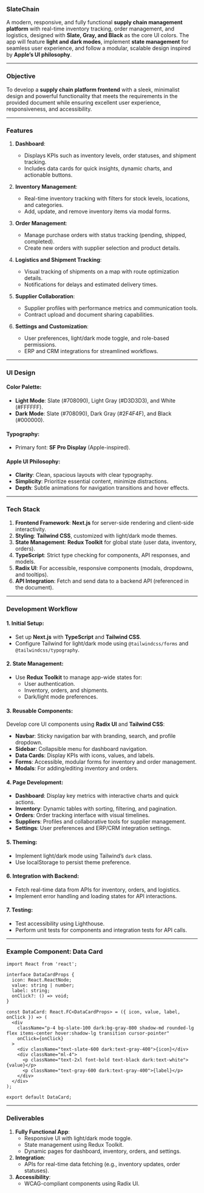 ### **SlateChain**  
A modern, responsive, and fully functional **supply chain management platform** with real-time inventory tracking, order management, and logistics, designed with **Slate, Gray, and Black** as the core UI colors. The app will feature **light and dark modes**, implement **state management** for seamless user experience, and follow a modular, scalable design inspired by **Apple’s UI philosophy**.

---

### **Objective**  
To develop a **supply chain platform frontend** with a sleek, minimalist design and powerful functionality that meets the requirements in the provided document while ensuring excellent user experience, responsiveness, and accessibility.

---

### **Features**  
1. **Dashboard**:  
   - Displays KPIs such as inventory levels, order statuses, and shipment tracking.  
   - Includes data cards for quick insights, dynamic charts, and actionable buttons.  

2. **Inventory Management**:  
   - Real-time inventory tracking with filters for stock levels, locations, and categories.  
   - Add, update, and remove inventory items via modal forms.  

3. **Order Management**:  
   - Manage purchase orders with status tracking (pending, shipped, completed).  
   - Create new orders with supplier selection and product details.  

4. **Logistics and Shipment Tracking**:  
   - Visual tracking of shipments on a map with route optimization details.  
   - Notifications for delays and estimated delivery times.  

5. **Supplier Collaboration**:  
   - Supplier profiles with performance metrics and communication tools.  
   - Contract upload and document sharing capabilities.  

6. **Settings and Customization**:  
   - User preferences, light/dark mode toggle, and role-based permissions.  
   - ERP and CRM integrations for streamlined workflows.  

---

### **UI Design**  

#### **Color Palette**:  
- **Light Mode**: Slate (#708090), Light Gray (#D3D3D3), and White (#FFFFFF).  
- **Dark Mode**: Slate (#708090), Dark Gray (#2F4F4F), and Black (#000000).  

#### **Typography**:  
- Primary font: **SF Pro Display** (Apple-inspired).  

#### **Apple UI Philosophy**:  
- **Clarity**: Clean, spacious layouts with clear typography.  
- **Simplicity**: Prioritize essential content, minimize distractions.  
- **Depth**: Subtle animations for navigation transitions and hover effects.  

---

### **Tech Stack**  

1. **Frontend Framework**: **Next.js** for server-side rendering and client-side interactivity.  
2. **Styling**: **Tailwind CSS**, customized with light/dark mode themes.  
3. **State Management**: **Redux Toolkit** for global state (user data, inventory, orders).  
4. **TypeScript**: Strict type checking for components, API responses, and models.  
5. **Radix UI**: For accessible, responsive components (modals, dropdowns, and tooltips).  
6. **API Integration**: Fetch and send data to a backend API (referenced in the document).  

---

### **Development Workflow**  

#### **1. Initial Setup**:  
- Set up **Next.js** with **TypeScript** and **Tailwind CSS**.  
- Configure Tailwind for light/dark mode using `@tailwindcss/forms` and `@tailwindcss/typography`.

#### **2. State Management**:  
- Use **Redux Toolkit** to manage app-wide states for:  
  - User authentication.  
  - Inventory, orders, and shipments.  
  - Dark/light mode preferences.  

#### **3. Reusable Components**:  
Develop core UI components using **Radix UI** and **Tailwind CSS**:  
- **Navbar**: Sticky navigation bar with branding, search, and profile dropdown.  
- **Sidebar**: Collapsible menu for dashboard navigation.  
- **Data Cards**: Display KPIs with icons, values, and labels.  
- **Forms**: Accessible, modular forms for inventory and order management.  
- **Modals**: For adding/editing inventory and orders.  

#### **4. Page Development**:  
- **Dashboard**: Display key metrics with interactive charts and quick actions.  
- **Inventory**: Dynamic tables with sorting, filtering, and pagination.  
- **Orders**: Order tracking interface with visual timelines.  
- **Suppliers**: Profiles and collaborative tools for supplier management.  
- **Settings**: User preferences and ERP/CRM integration settings.  

#### **5. Theming**:  
- Implement light/dark mode using Tailwind’s `dark` class.  
- Use localStorage to persist theme preference.  

#### **6. Integration with Backend**:  
- Fetch real-time data from APIs for inventory, orders, and logistics.  
- Implement error handling and loading states for API interactions.  

#### **7. Testing**:  
- Test accessibility using Lighthouse.  
- Perform unit tests for components and integration tests for API calls.  

---

### **Example Component: Data Card**  
```tsx
import React from 'react';

interface DataCardProps {
  icon: React.ReactNode;
  value: string | number;
  label: string;
  onClick?: () => void;
}

const DataCard: React.FC<DataCardProps> = ({ icon, value, label, onClick }) => (
  <div
    className="p-4 bg-slate-100 dark:bg-gray-800 shadow-md rounded-lg flex items-center hover:shadow-lg transition cursor-pointer"
    onClick={onClick}
  >
    <div className="text-slate-600 dark:text-gray-400">{icon}</div>
    <div className="ml-4">
      <p className="text-2xl font-bold text-black dark:text-white">{value}</p>
      <p className="text-gray-600 dark:text-gray-400">{label}</p>
    </div>
  </div>
);

export default DataCard;
```

---

### **Deliverables**  
1. **Fully Functional App**:
   - Responsive UI with light/dark mode toggle.  
   - State management using Redux Toolkit.  
   - Dynamic pages for dashboard, inventory, orders, and settings.  
2. **Integration**:
   - APIs for real-time data fetching (e.g., inventory updates, order statuses).  
3. **Accessibility**:
   - WCAG-compliant components using Radix UI.  